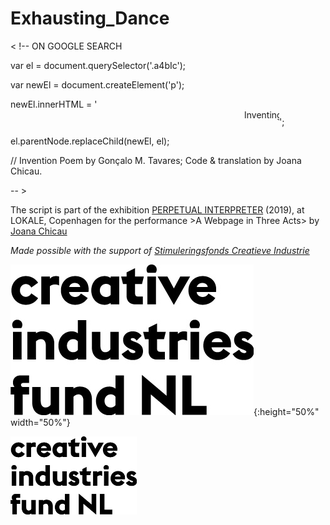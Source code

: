# Exhausting_Dance

< !--   ON GOOGLE SEARCH

  var el = document.querySelector('.a4bIc');
  
  var newEl = document.createElement('p');
  
  newEl.innerHTML = '<marquee style="font-size=22pt" direction="left" width="430" height="25" scrolldelay="180">Inventing Rest. It is not an interruption. It is not the stop. It is continuity. The Movement continues to the Rest that continues. For the Movement that continues to rest that continues still towards the Movement. Inventing motion at rest, inventing rest in the movement.</marquee>';
  
  el.parentNode.replaceChild(newEl, el);
  
// Invention Poem by Gonçalo M. Tavares; Code & translation by Joana Chicau.

-- >


The script is part of the exhibition [PERPETUAL INTERPRETER](http://interpreter.works/Chicau) (2019), at LOKALE, Copenhagen for the performance >A Webpage in Three Acts>  by [Joana Chicau](http://joanachicau.com/)

_Made possible with the support of [Stimuleringsfonds Creatieve Industrie](https://github.com/JoBCB/Exhausting_Dance)_

![Logo](https://github.com/JoBCB/Exhausting_Dance/blob/master/SCI_Woordbeeld_EN_3_regels_RGB.jpg){:height="50%" width="50%"}

 <img alt="logo" src="https://github.com/JoBCB/Exhausting_Dance/blob/master/SCI_Woordbeeld_EN_3_regels_RGB.jpg" width="40%">
